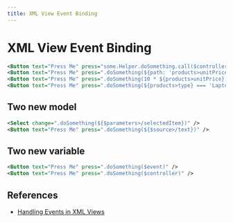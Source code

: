 ```yaml
---
title: XML View Event Binding
---
```


# XML View Event Binding

```xml
<Button text="Press Me" press="some.Helper.doSomething.call($controller, 'Hello World')"/>
<Button text="Press Me" press=".doSomething(${path: 'products>unitPrice', formatter: '.formatPrice'})" />
<Button text="Press Me" press=".doSomething(10 * ${products>unitPrice})" />
<Button text="Press Me" press=".doSomething(${products>type} === 'Laptop')" />
```

## Two new model

```xml
<Select change=".doSomething(${$parameters>/selectedItem})" />
<Button text="Press Me" press=".doSomething(${$source>/text})" />
```

## Two new variable

```xml
<Button text="Press Me" press=".doSomething($event)" />
<Button text="Press Me" press=".doSomething($controller)" />
```

## References

* [Handling Events in XML Views](https://sapui5.hana.ondemand.com/#/topic/b0fb4de7364f4bcbb053a99aa645affe)
